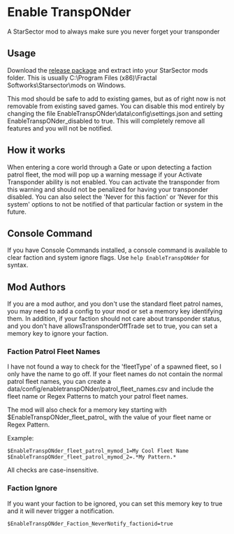 # Enable TranspONder
A StarSector mod to always make sure you never forget your transponder

## Usage
Download the [release package](https://github.com/theit8514/starsector-mod-enable-transponder/releases/latest) and extract into your StarSector mods folder.
This is usually C:\Program Files (x86)\Fractal Softworks\Starsector\mods on Windows.

This mod should be safe to add to existing games, but as of right now is not removable from existing saved games. You
can disable this mod entirely by changing the file EnableTranspONder\data\config\settings.json and setting
EnableTranspONder_disabled to true. This will completely remove all features and you will not be notified.

## How it works
When entering a core world through a Gate or upon detecting a faction patrol fleet, the mod will pop up a warning
message if your Activate Transponder ability is not enabled. You can activate the transponder from this warning and
should not be penalized for having your transponder disabled. You can also select the 'Never for this faction' or
'Never for this system' options to not be notified of that particular faction or system in the future.

## Console Command
If you have Console Commands installed, a console command is available to clear faction and system ignore flags.
Use `help EnableTranspONder` for syntax.

## Mod Authors
If you are a mod author, and you don't use the standard fleet patrol names, you may need to add a config to your mod or
set a memory key identifying them. In addition, if your faction should not care about transponder status, and you
don't have allowsTransponderOffTrade set to true, you can set a memory key to ignore your faction.

### Faction Patrol Fleet Names
I have not found a way to check for the 'fleetType' of a spawned fleet, so I only have the name to go off. If your
fleet names do not contain the normal patrol fleet names, you can create a
data/config/enabletranspONder/patrol_fleet_names.csv and include the fleet name or Regex Patterns to match your patrol
fleet names.

The mod will also check for a memory key starting with $EnableTranspONder_fleet_patrol_ with the value of your fleet
name or Regex Pattern.

Example:
```
$EnableTranspONder_fleet_patrol_mymod_1=My Cool Fleet Name
$EnableTranspONder_fleet_patrol_mymod_2=.*My Pattern.*
```

All checks are case-insensitive.

### Faction Ignore
If you want your faction to be ignored, you can set this memory key to true and it will never trigger a notification.

```
$EnableTranspONder_Faction_NeverNotify_factionid=true
```